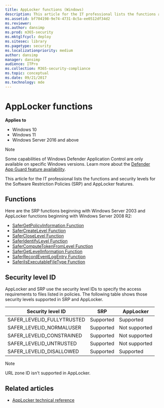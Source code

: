 ```yaml
---
title: AppLocker functions (Windows)
description: This article for the IT professional lists the functions and security levels for the Software Restriction Policies (SRP) and AppLocker features.
ms.assetid: bf704198-9e74-4731-8c5a-ee0512df34d2
ms.reviewer: 
ms.author: dansimp
ms.prod: m365-security
ms.mktglfcycl: deploy
ms.sitesec: library
ms.pagetype: security
ms.localizationpriority: medium
author: dansimp
manager: dansimp
audience: ITPro
ms.collection: M365-security-compliance
ms.topic: conceptual
ms.date: 09/21/2017
ms.technology: mde
---
```


# AppLocker functions

**Applies to**

- Windows 10
- Windows 11
- Windows Server 2016 and above

> [!NOTE]
> Some capabilities of Windows Defender Application Control are only available on specific Windows versions. Learn more about the [Defender App Guard feature availability](feature-availability.md).

This article for the IT professional lists the functions and security levels for the Software Restriction Policies (SRP) and AppLocker features.

## Functions

Here are the SRP functions beginning with Windows Server 2003 and AppLocker functions beginning with Windows Server 2008 R2:

-   [SaferGetPolicyInformation Function](/windows/win32/api/winsafer/nf-winsafer-safergetpolicyinformation)
-   [SaferCreateLevel Function](/windows/win32/api/winsafer/nf-winsafer-safercreatelevel)
-   [SaferCloseLevel Function](/windows/win32/api/winsafer/nf-winsafer-safercloselevel)
-   [SaferIdentifyLevel Function](/windows/win32/api/winsafer/nf-winsafer-saferidentifylevel)
-   [SaferComputeTokenFromLevel Function](/windows/win32/api/winsafer/nf-winsafer-safercomputetokenfromlevel)
-   [SaferGetLevelInformation Function](/windows/win32/api/winsafer/nf-winsafer-safergetlevelinformation)
-   [SaferRecordEventLogEntry Function](/windows/win32/api/winsafer/nf-winsafer-saferrecordeventlogentry)
-   [SaferiIsExecutableFileType Function](/windows/win32/api/winsafer/nf-winsafer-saferiisexecutablefiletype)

## Security level ID

AppLocker and SRP use the security level IDs to specify the access requirements to files listed in policies. The following table shows those security levels supported in SRP and AppLocker.

| Security level ID | SRP | AppLocker |
| - | - | - |
| SAFER_LEVELID_FULLYTRUSTED | Supported | Supported | 
| SAFER_LEVELID_NORMALUSER | Supported | Not supported |
| SAFER_LEVELID_CONSTRAINED | Supported | Not supported |
| SAFER_LEVELID_UNTRUSTED | Supported | Not supported |
| SAFER_LEVELID_DISALLOWED | Supported | Supported | 
 
>[!Note]
>URL zone ID isn't supported in AppLocker.

## Related articles

- [AppLocker technical reference](applocker-technical-reference.md)
 
